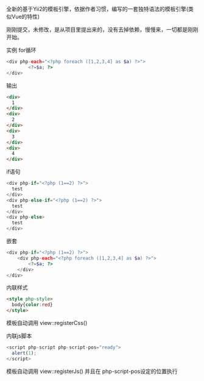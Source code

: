 
全新的基于Yii2的模板引擎，依据作者习惯，编写的一套独特语法的模板引擎(类似Vue的特性)

刚刚提交，未修改，是从项目里提出来的，没有去掉依赖，慢慢来，一切都是刚刚开始。

实例
for循环
```php
<div php-each="<?php foreach ([1,2,3,4] as $a) ?>">
        <?=$a; ?>
</div>
```

输出
```html
<div>
  1
</div>
<div>
  2
</div>
<div>
  3
</div>
<div>
  4
</div>
```


if语句
```php
<div php-if="<?php (1==2) ?>">
  test
</div>
<div php-else-if="<?php (1==2) ?>">
  test
</div>
<div php-else>
  test
</div>
```


嵌套
```php
<div php-if="<?php (1==2) ?>">
    <div php-each="<?php foreach ([1,2,3,4] as $a) ?>">
        <?=$a; ?>
    </div>
</div>
```


内联样式
```html
<style php-style>
  body{color:red}
</style>
```
模板自动调用  view::registerCss()


内联js脚本
```JavaScript
<script php-script php-script-pos="ready">
  alert(1);
</script>
```
模板自动调用  view::registerJs() 并且在 php-script-pos设定的位置执行
